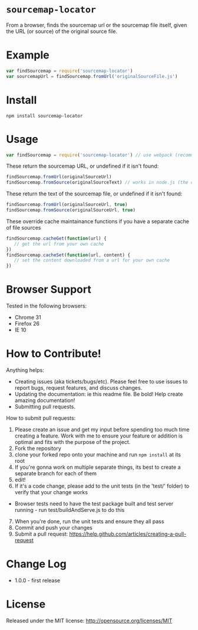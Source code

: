 `sourcemap-locator`
========

From a browser, finds the sourcemap url or the sourcemap file itself, given the URL (or source) of the original source file.

Example
======

```javascript
var findSourcemap = require('sourcemap-locator')
var sourcemapUrl = findSourcemap.fromUrl('originalSourceFile.js')
```

Install
=======

```
npm install sourcemap-locator
```

Usage
=====

```javascript
var findSourcemap = require('sourcemap-locator') // use webpack (recommended) or browserify
```

These return the sourcemap URL, or undefined if it isn't found:
```javascript
findSourcemap.fromUrl(originalSourceUrl)
findSourcemap.fromSource(originalSourceText) // works in node.js (the other ones don't)
```

These return the text of the sourcemap file, or undefined if it isn't found:
```javascript
findSourcemap.fromUrl(originalSourceUrl, true)
findSourcemap.fromSource(originalSourceUrl, true)
```

These override cache maintainance functions if you have a separate cache of file sources
```javascript
findSourcemap.cacheGet(function(url) {
   // get the url from your own cache
})
findSourcemap.cacheSet(function(url, content) {
   // set the content downloaded from a url for your own cache
})
```

Browser Support
=========

Tested in the following browsers:
* Chrome 31
* Firefox 26
* IE 10

How to Contribute!
============

Anything helps:

* Creating issues (aka tickets/bugs/etc). Please feel free to use issues to report bugs, request features, and discuss changes.
* Updating the documentation: ie this readme file. Be bold! Help create amazing documentation!
* Submitting pull requests.

How to submit pull requests:

1. Please create an issue and get my input before spending too much time creating a feature. Work with me to ensure your feature or addition is optimal and fits with the purpose of the project.
2. Fork the repository
3. clone your forked repo onto your machine and run `npm install` at its root
4. If you're gonna work on multiple separate things, its best to create a separate branch for each of them
5. edit!
6. If it's a code change, please add to the unit tests (in the 'test/' folder) to verify that your change works
  * Browser tests need to have the test package built and test server running - run test/buildAndServe.js to do this
7. When you're done, run the unit tests and ensure they all pass
8. Commit and push your changes
9. Submit a pull request: https://help.github.com/articles/creating-a-pull-request

Change Log
=========

* 1.0.0 - first release

License
=======
Released under the MIT license: http://opensource.org/licenses/MIT
